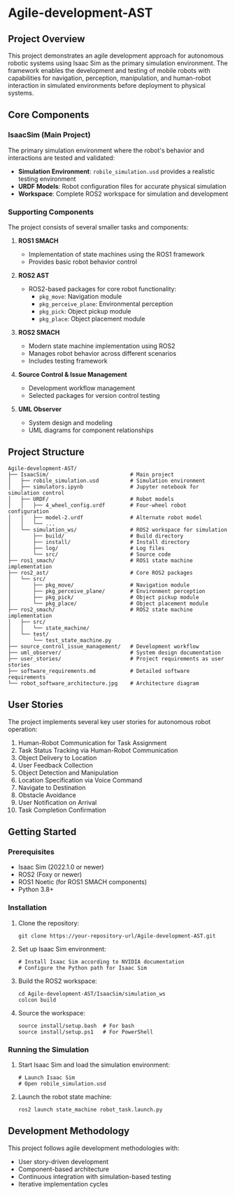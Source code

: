 # Agile-development-AST

## Project Overview

This project demonstrates an agile development approach for autonomous robotic systems using Isaac Sim as the primary simulation environment. The framework enables the development and testing of mobile robots with capabilities for navigation, perception, manipulation, and human-robot interaction in simulated environments before deployment to physical systems.

## Core Components

### IsaacSim (Main Project)
The primary simulation environment where the robot's behavior and interactions are tested and validated:
- **Simulation Environment**: `robile_simulation.usd` provides a realistic testing environment
- **URDF Models**: Robot configuration files for accurate physical simulation
- **Workspace**: Complete ROS2 workspace for simulation and development

### Supporting Components
The project consists of several smaller tasks and components:

1. **ROS1 SMACH**
   - Implementation of state machines using the ROS1 framework
   - Provides basic robot behavior control 

2. **ROS2 AST**
   - ROS2-based packages for core robot functionality:
     - `pkg_move`: Navigation module
     - `pkg_perceive_plane`: Environmental perception 
     - `pkg_pick`: Object pickup module
     - `pkg_place`: Object placement module

3. **ROS2 SMACH**
   - Modern state machine implementation using ROS2
   - Manages robot behavior across different scenarios
   - Includes testing framework

4. **Source Control & Issue Management**
   - Development workflow management
   - Selected packages for version control testing

5. **UML Observer**
   - System design and modeling
   - UML diagrams for component relationships

## Project Structure

```
Agile-development-AST/
├── IsaacSim/                          # Main project
│   ├── robile_simulation.usd          # Simulation environment
│   ├── simulators.ipynb               # Jupyter notebook for simulation control
│   ├── URDF/                          # Robot models
│   │   ├── 4_wheel_config.urdf        # Four-wheel robot configuration
│   │   ├── model-2.urdf               # Alternate robot model
│   │   └── ...
│   └── simulation_ws/                 # ROS2 workspace for simulation
│       ├── build/                     # Build directory
│       ├── install/                   # Install directory
│       ├── log/                       # Log files
│       └── src/                       # Source code
├── ros1_smach/                        # ROS1 state machine implementation
├── ros2_ast/                          # Core ROS2 packages
│   └── src/
│       ├── pkg_move/                  # Navigation module
│       ├── pkg_perceive_plane/        # Environment perception
│       ├── pkg_pick/                  # Object pickup module
│       └── pkg_place/                 # Object placement module
├── ros2_smach/                        # ROS2 state machine implementation
│   ├── src/
│   │   └── state_machine/
│   └── test/
│       └── test_state_machine.py
├── source_control_issue_management/   # Development workflow
├── uml_observer/                      # System design documentation
├── user_stories/                      # Project requirements as user stories
├── software_requirements.md           # Detailed software requirements
└── robot_software_architecture.jpg    # Architecture diagram
```

## User Stories

The project implements several key user stories for autonomous robot operation:

1. Human-Robot Communication for Task Assignment
2. Task Status Tracking via Human-Robot Communication
3. Object Delivery to Location
4. User Feedback Collection
5. Object Detection and Manipulation
6. Location Specification via Voice Command
7. Navigate to Destination
8. Obstacle Avoidance
9. User Notification on Arrival
10. Task Completion Confirmation

## Getting Started

### Prerequisites

- Isaac Sim (2022.1.0 or newer)
- ROS2 (Foxy or newer)
- ROS1 Noetic (for ROS1 SMACH components)
- Python 3.8+

### Installation

1. Clone the repository:
   ```
   git clone https://your-repository-url/Agile-development-AST.git
   ```

2. Set up Isaac Sim environment:
   ```
   # Install Isaac Sim according to NVIDIA documentation
   # Configure the Python path for Isaac Sim
   ```

3. Build the ROS2 workspace:
   ```
   cd Agile-development-AST/IsaacSim/simulation_ws
   colcon build
   ```

4. Source the workspace:
   ```
   source install/setup.bash  # For bash
   source install/setup.ps1   # For PowerShell
   ```

### Running the Simulation

1. Start Isaac Sim and load the simulation environment:
   ```
   # Launch Isaac Sim
   # Open robile_simulation.usd
   ```

2. Launch the robot state machine:
   ```
   ros2 launch state_machine robot_task.launch.py
   ```

## Development Methodology

This project follows agile development methodologies with:
- User story-driven development
- Component-based architecture
- Continuous integration with simulation-based testing
- Iterative implementation cycles

